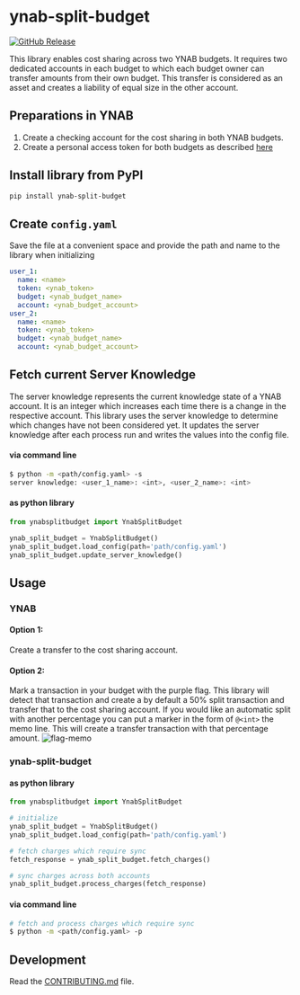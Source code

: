 # ynab-split-budget

[![GitHub Release](https://img.shields.io/github/release/dnbasta/ynab-split-budget?style=flat)]() 

This library enables cost sharing across two YNAB budgets. It requires two dedicated accounts in each budget to which
each budget owner can transfer amounts from their own budget. This transfer is considered as an asset and 
creates a liability of equal size in the other account.

## Preparations in YNAB
1. Create a checking account for the cost sharing in both YNAB budgets.
2. Create a personal access token for both budgets as described [here](https://api.ynab.com/)

## Install library from PyPI

```bash
pip install ynab-split-budget
```

## Create `config.yaml`
Save the file at a convenient space and provide the path and name to the library when initializing
```yaml
user_1:
  name: <name>
  token: <ynab_token>
  budget: <ynab_budget_name>
  account: <ynab_budget_account>
user_2:
  name: <name>
  token: <ynab_token>
  budget: <ynab_budget_name>
  account: <ynab_budget_account>
```
## Fetch current Server Knowledge
 The server knowledge represents the current knowledge state of a YNAB account. It is an integer which increases 
 each time there is a change in the respective account. This library uses the server knowledge to determine which
 changes have not been considered yet. It updates the server knowledge after each process run and writes the values 
 into the config file.

#### via command line
```bash
$ python -m <path/config.yaml> -s
server knowledge: <user_1_name>: <int>, <user_2_name>: <int>
```
#### as python library
```python
from ynabsplitbudget import YnabSplitBudget

ynab_split_budget = YnabSplitBudget()
ynab_split_budget.load_config(path='path/config.yaml')
ynab_split_budget.update_server_knowledge()
```
## Usage
### YNAB
#### Option 1: 
Create a transfer to the cost sharing account.
#### Option 2:
Mark a transaction in your budget with the purple flag. This library will detect that transaction and create a 
by default a 50% split transaction and transfer that to the cost sharing account. If you would like an automatic split 
with another percentage you can put a marker in the form of `@<int>` the memo line. This will create a transfer 
transaction with that percentage amount.
![flag-memo](https://github.com/dnbasta/ynab-split-budget/assets/20659030/1216037b-cd4e-4e5c-93df-7f9e2a433dba)


### ynab-split-budget

#### as python library

```py
from ynabsplitbudget import YnabSplitBudget

# initialize
ynab_split_budget = YnabSplitBudget()
ynab_split_budget.load_config(path='path/config.yaml')

# fetch charges which require sync
fetch_response = ynab_split_budget.fetch_charges()

# sync charges across both accounts
ynab_split_budget.process_charges(fetch_response)
```
#### via command line
```bash
# fetch and process charges which require sync
$ python -m <path/config.yaml> -p
```

## Development

Read the [CONTRIBUTING.md](CONTRIBUTING.md) file.

